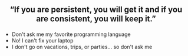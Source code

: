 ## <p align="center" > “If you are persistent, you will get it and if you are consistent, you will keep it.” </p>

- Don't ask me my favorite programming language
- No! I can't fix your laptop
- I don't go on vacations, trips, or parties... so don't ask me
